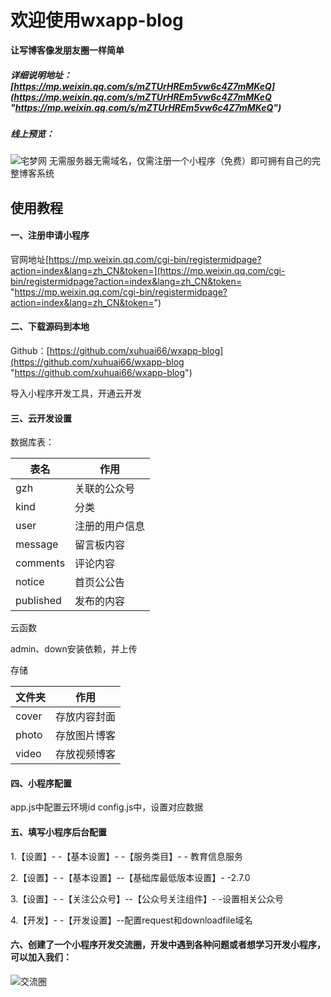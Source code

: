 # 欢迎使用wxapp-blog

**让写博客像发朋友圈一样简单**


##### 详细说明地址：[https://mp.weixin.qq.com/s/mZTUrHREm5vw6c4Z7mMKeQ](https://mp.weixin.qq.com/s/mZTUrHREm5vw6c4Z7mMKeQ "https://mp.weixin.qq.com/s/mZTUrHREm5vw6c4Z7mMKeQ")

##### 线上预览：

![宅梦网](http://img04.sogoucdn.com/app/a/100520146/11C0D2FFE0D0B15D35DE2BB691D18672 "宅梦网")
无需服务器无需域名，仅需注册一个小程序（免费）即可拥有自己的完整博客系统


## 使用教程

#### 一、注册申请小程序

官网地址[https://mp.weixin.qq.com/cgi-bin/registermidpage?action=index&lang=zh_CN&token=](https://mp.weixin.qq.com/cgi-bin/registermidpage?action=index&lang=zh_CN&token= "https://mp.weixin.qq.com/cgi-bin/registermidpage?action=index&lang=zh_CN&token=")

#### 二、下载源码到本地

Github：[https://github.com/xuhuai66/wxapp-blog](https://github.com/xuhuai66/wxapp-blog "https://github.com/xuhuai66/wxapp-blog")

导入小程序开发工具，开通云开发


#### 三、云开发设置

数据库表：

|  表名 |  作用 |
| ------------ | ------------ |
|  gzh |  关联的公众号 |
| kind  |  分类 |
| user  |  注册的用户信息 |
|  message |  留言板内容 |
| comments  |  评论内容 |
|  notice |  首页公公告 |
|  published |  发布的内容 |

云函数

admin、down安装依赖，并上传

存储

|  文件夹 | 作用  |
| ------------ | ------------ |
|  cover |  存放内容封面 |
| photo  | 存放图片博客  |
|  video | 存放视频博客  |

#### 四、小程序配置

app.js中配置云环境id
config.js中，设置对应数据

#### 五、填写小程序后台配置

 1.【设置】- -【基本设置】- -【服务类目】- - 教育信息服务
 
 2.【设置】- -【基本设置】--【基础库最低版本设置】- -2.7.0
 
 3.【设置】- -【关注公众号】--【公众号关注组件】- -设置相关公众号
 
 4.【开发】- -【开发设置】--配置request和downloadfile域名
 
#### 六、创建了一个小程序开发交流圈，开发中遇到各种问题或者想学习开发小程序，可以加入我们：
 ![交流圈](http://img02.sogoucdn.com/app/a/100520146/8942D339608297BB9EDD2F30DBBE9427 "交流圈")
